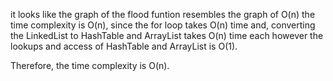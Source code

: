 it looks like the graph of the flood funtion resembles the graph of O(n)
the time complexity is O(n), since the for loop takes O(n) time and,
converting the LinkedList to HashTable and ArrayList takes O(n) time each
however the lookups and access of HashTable and ArrayList is O(1).

Therefore, the time complexity is O(n).

